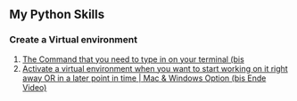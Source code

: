 ## My Python Skills

### Create a Virtual environment

1) [The Command that you need to type in on your terminal (bis ](https://www.youtube.com/watch?v=4jt9JPoIDpY&t=1m32s)
2) [Activate a virtual environment when you want to start working on it right away OR in a later point in time | Mac &amp; Windows Option (bis Ende Video)](https://www.youtube.com/watch?v=4jt9JPoIDpY&t=3m18s)
